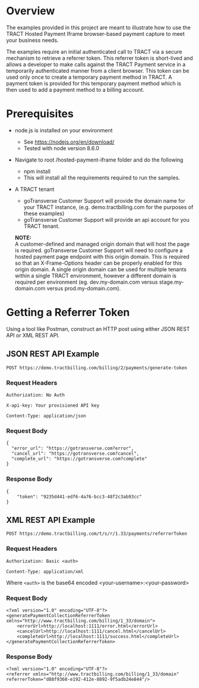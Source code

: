 # Overview
The examples provided in this project are meant to illustrate how to use the TRACT 
Hosted Payment Iframe browser-based payment capture to meet your business needs.

The examples require an initial authenticated call to TRACT via a secure mechanism to retrieve a 
referrer token. This referrer token is short-lived and allows a developer to make calls against the TRACT Payment
service in a temporarily authenticated manner from a client browser.  This token can be used only
once to create a temporary payment method in TRACT.  A payment token is provided for this temporary payment
method which is then used to add a payment method to a billing account.

# Prerequisites 
* node.js is installed on your environment

    * See https://nodejs.org/en/download/
    * Tested with node version 8.6.0 

* Navigate to root /hosted-payment-iframe folder and do the following

    * npm install
    * This will install all the requirements required to run the samples.

* A TRACT tenant

    * goTransverse Customer Support will provide the domain name for your TRACT instance, (e.g. demo.tractbilling.com for the purposes of these examples)
    * goTransverse Customer Support will provide an api account for you TRACT tenant.    
    
    **NOTE:**  
        A customer-defined and managed origin domain that will host the page is required.  goTransverse Customer Support will need to configure a hosted payment page endpoint with this origin domain.
        This is required so that an X-Frame-Options header can be properly enabled for this origin domain.
        A single origin domain can be used for multiple tenants within a single TRACT environment, however a different domain is required per environment (eg. dev.my-domain.com
        versus stage.my-domain.com versus prod.my-domain.com).
    
    
# Getting a Referrer Token
Using a tool like Postman, construct an HTTP post using either JSON REST API or XML REST API.

## JSON REST API Example

```POST https://demo.tractbilling.com/billing/2/payments/generate-token```

### Request Headers

```Authorization: No Auth``` 

```X-api-key: Your provisioned API key```

```Content-Type: application/json```

### Request Body
```
{
  "error_url": "https://gotransverse.com?error",
  "cancel_url": "https://gotransverse.com?cancel",
  "complete_url": "https://gotransverse.com?complete"
}
```

### Response Body
```
{
    "token": "9235d441-edf6-4a76-bcc3-48f2c3ab93cc"
}
```

## XML REST API Example

```POST https://demo.tractbilling.com/t/s/r/1.33/payments/referrerToken```


### Request Headers

```Authorization: Basic <auth>``` 

```Content-Type: application/xml```
    
   Where `<auth>` is the base64 encoded \<your-username\>:\<your-password\>

    
### Request Body
```
<?xml version="1.0" encoding="UTF-8"?>
<generatePaymentCollectionReferrerToken xmlns="http://www.tractbilling.com/billing/1_33/domain">
    <errorUrl>http://localhost:1111/error.html</errorUrl>
    <cancelUrl>http://localhost:1111/cancel.html</cancelUrl>
    <completeUrl>http://localhost:1111/success.html</completeUrl>
</generatePaymentCollectionReferrerToken>        
```

### Response Body
```        
<?xml version="1.0" encoding="UTF-8"?>
<referrer xmlns="http://www.tractbilling.com/billing/1_33/domain" referrerToken="d88f9360-e192-412e-8892-9f5adb24e844"/> 
```    
    
